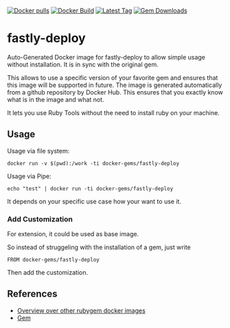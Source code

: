 [![Docker pulls](https://img.shields.io/docker/pulls/rubygem/fastly-deploy.svg)](https://hub.docker.com/r/rubygem/fastly-deploy/)
[![Docker Build](https://img.shields.io/docker/automated/rubygem/fastly-deploy.svg)](https://hub.docker.com/r/rubygem/fastly-deploy/)
[![Latest Tag](https://img.shields.io/github/tag/docker-rubygem/fastly-deploy.svg)](https://hub.docker.com/r/rubygem/fastly-deploy/)
[![Gem Downloads](https://img.shields.io/gem/dt/fastly-deploy.svg)](https://rubygems.org/gems/fastly-deploy/)
# fastly-deploy

Auto-Generated Docker image for fastly-deploy to allow simple usage without installation.
It is in sync with the original gem.

This allows to use a specific version of your favorite gem and ensures that this image will be supported in future.
The image is generated automatically from a github repository by Docker Hub.
This ensures that you exactly know what is in the image and what not.

It lets you use Ruby Tools without the need to install ruby on your machine.

## Usage

Usage via file system:

`docker run -v $(pwd):/work -ti docker-gems/fastly-deploy`

Usage via Pipe:

`echo "test" | docker run -ti docker-gems/fastly-deploy`

It depends on your specific use case how your want to use it.

### Add Customization

For extension, it could be used as base image.

So instead of struggeling with the installation of a gem, just write

`FROM docker-gems/fastly-deploy`

Then add the customization.

## References

 - [Overview over other rubygem docker images](https://github.com/thinkbot/docker-rubygem)
 - [Gem](https://rubygems.org/gems/fastly-deploy/)
